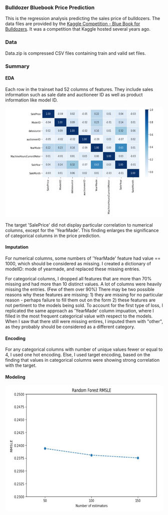 ### Bulldozer Bluebook Price Prediction
This is the regression analysis predicting the sales price of bulldozers. The data files are provided by the [Kaggle Competition - Blue Book for Bulldozers](https://www.kaggle.com/c/bluebook-for-bulldozers/overview). It was a competition that Kaggle hosted several years ago.

### Data 
Data.zip is compressed CSV files containing train and valid set files. 

### Summary

#### EDA
Each row in the trainset had 52 columns of features. They include sales information such as sale date and auctioneer ID as well as product information like model ID. 
<p align="center">
  <img src="images/corr_plot.JPG" width="600" height="350">
</p>
The target 'SalePrice' did not display particular correlation to numerical columns, except for the 'YearMade'. This finding enlarges the significance of categorical columns in the price prediction. 

#### Imputation
For numerical columns, some numbers of 'YearMade' feature had value == 1000, which should be considered as missing. I created a dictionary of modelID: mode of yearmade, and replaced these missing entries.

For categorical columns, I dropped all features that are more than 70% missing and had more than 10 distinct values. A lot of columns were heavily missing the entries. (Few of them over 90%) There may be two possible reasons why these features are missing: 1) they are missing for no particular reason - perhaps failure to fill them out on the form 2) these features are not pertinent to the models being sold. To account for the first type of loss, I replicated the same approach as 'YearMade' column impuation, where I filled in the most frequent categorical value with respect to the models. When I saw that there still were missing entires, I imputed them with "other", as they probably should be considered as a different category.

#### Encoding
For any categorical columns with number of unique values fewer or equal to 4, I used one hot encoding. Else, I used target encoding, based on the finding that values in categorical columns were showing strong correlation with the target. 

#### Modeling

<p align="center">
  <img src="images/rf_rmsle.JPG" width="600" height="400">
</p>

